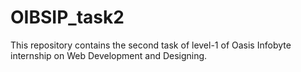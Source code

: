 # OIBSIP_task2

This repository contains the second task of level-1 of Oasis Infobyte internship on Web Development and Designing.
